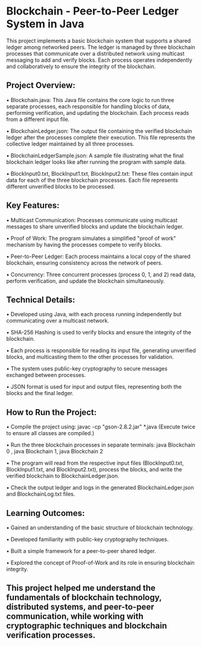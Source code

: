 # Blockchain - Peer-to-Peer Ledger System in Java

This project implements a basic blockchain system that supports a shared ledger among networked peers. The ledger is managed by three blockchain processes that communicate over a distributed network using multicast messaging to add and verify blocks. Each process operates independently and collaboratively to ensure the integrity of the blockchain.

## Project Overview:

• Blockchain.java: This Java file contains the core logic to run three separate processes, each responsible for handling blocks of data, performing verification, and updating the blockchain. Each process reads from a different input file.

• BlockchainLedger.json: The output file containing the verified blockchain ledger after the processes complete their execution. This file represents the collective ledger maintained by all three processes.

• BlockchainLedgerSample.json: A sample file illustrating what the final blockchain ledger looks like after running the program with sample data.

• BlockInput0.txt, BlockInput1.txt, BlockInput2.txt: These files contain input data for each of the three blockchain processes. Each file represents different unverified blocks to be processed.


## Key Features:

• Multicast Communication: Processes communicate using multicast messages to share unverified blocks and update the blockchain ledger.

• Proof of Work: The program simulates a simplified "proof of work" mechanism by having the processes compete to verify blocks.

• Peer-to-Peer Ledger: Each process maintains a local copy of the shared blockchain, ensuring consistency across the network of peers.

• Concurrency: Three concurrent processes (process 0, 1, and 2) read data, perform verification, and update the blockchain simultaneously.

## Technical Details:

• Developed using Java, with each process running independently but communicating over a multicast network.

• SHA-256 Hashing is used to verify blocks and ensure the integrity of the blockchain.

• Each process is responsible for reading its input file, generating unverified blocks, and multicasting them to the other processes for validation.

• The system uses public-key cryptography to secure messages exchanged between processes.

• JSON format is used for input and output files, representing both the blocks and the final ledger.

## How to Run the Project:

• Compile the project using: javac -cp "gson-2.8.2.jar" *.java (Execute twice to ensure all classes are compiled.)

• Run the three blockchain processes in separate terminals: java Blockchain 0 , java Blockchain 1, java Blockchain 2

• The program will read from the respective input files (BlockInput0.txt, BlockInput1.txt, and BlockInput2.txt), process the blocks, and write the verified blockchain to BlockchainLedger.json.

• Check the output ledger and logs in the generated BlockchainLedger.json and BlockchainLog.txt files.

## Learning Outcomes:

• Gained an understanding of the basic structure of blockchain technology.

• Developed familiarity with public-key cryptography techniques.

• Built a simple framework for a peer-to-peer shared ledger.

• Explored the concept of Proof-of-Work and its role in ensuring blockchain integrity.


## This project helped me understand the fundamentals of blockchain technology, distributed systems, and peer-to-peer communication, while working with cryptographic techniques and blockchain verification processes.
